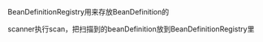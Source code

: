 BeanDefinitionRegistry用来存放BeanDefinition的

scanner执行scan，把扫描到的beanDefinition放到BeanDefinitionRegistry里
